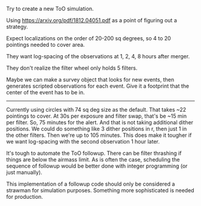 Try to create a new ToO simulation.

Using https://arxiv.org/pdf/1812.04051.pdf as a point of figuring out a strategy.

Expect localizations on the order of 20-200 sq degrees, so 4 to 20 pointings needed to cover area. 

They want log-spacing of the observations at 1, 2, 4, 8 hours after merger.

They don't realize the filter wheel only holds 5 filters.

Maybe we can make a survey object that looks for new events, then generates scripted observations for each event. Give it a footprint that the center of the event has to be in. 



--------

Currently using circles with 74 sq deg size as the default. 
That takes ~22 pointings to cover. At 30s per exposure and filter swap, that's be ~15 min per filter. So, 75 minutes for the alert. And that is not taking additional dither positions. We could do something like 3 dither positions in r, then just 1 in the other filters. Then we're up to 105 minutes. This does make it tougher if we want log-spacing with the second observation 1 hour later. 

It's tough to automate the ToO followup. There can be filter thrashing if things are below the airmass limit. As is often the case, scheduling the sequence of followup would be better done with integer programming (or just manually).

This implementation of a followup code should only be considered a strawman for simulation purposes. Something more sophisticated is needed for production.

